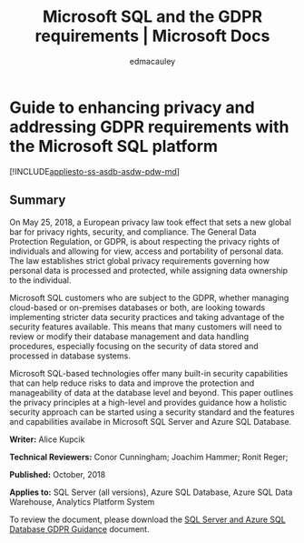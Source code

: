 ﻿---
title: "Microsoft SQL and the GDPR requirements | Microsoft Docs"
ms.custom: ""
ms.date: "05/13/2019"
ms.prod: sql
ms.prod_service: "database-engine, sql-database, sql-data-warehouse, pdw"
ms.reviewer: ""
ms.suite: "sql"
ms.technology: "security"
ms.tgt_pltfrm: ""
ms.topic: conceptual
caps.latest.revision: 2
author: edmacauley
ms.author: edmaca
manager: craigg
monikerRange: ">= aps-pdw-2016 || = azuresqldb-current || = azure-sqldw-latest || >= sql-server-2016 || = sqlallproducts-allversions"
---
# Guide to enhancing privacy and addressing GDPR requirements with the Microsoft SQL platform
[!INCLUDE[appliesto-ss-asdb-asdw-pdw-md](../../includes/appliesto-ss-asdb-asdw-pdw-md.md)]

## Summary
On May 25, 2018, a European privacy law took effect that sets a new global bar for privacy rights, security, and compliance. The General Data Protection Regulation, or GDPR, is about respecting the privacy rights of individuals and allowing for view, access and portability of personal data.  The law establishes strict global privacy requirements governing how personal data is processed and protected, while assigning data ownership to the individual. 

Microsoft SQL customers who are subject to the GDPR, whether managing cloud-based or on-premises databases or both, are looking towards implementing stricter data security practices and taking advantage of the security features available. This means that many customers will need to review or modify their database management and data handling procedures, especially focusing on the security of data stored and processed in database systems.

Microsoft SQL-based technologies offer many built-in security capabilities that can help reduce risks to data and improve the protection and manageability of data at the database level and beyond. This paper outlines the privacy principles at a high-level and provides guidance how a holistic security approach can be started using a security standard and the features and capabilities availabe in Microsoft SQL Server and Azure SQL Database.
   
  
**Writer:** Alice Kupcik

**Technical Reviewers:** Conor Cunningham; Joachim Hammer; Ronit Reger;  
  
**Published:** October, 2018  
  
**Applies to:** SQL Server (all versions), Azure SQL Database, Azure SQL Data Warehouse, Analytics Platform System 
  
To review the document, please download the [SQL Server and Azure SQL Database GDPR Guidance](http://download.microsoft.com/download/4/9/8/498A078A-6F4A-4619-9E72-942DCDB30498/SQL_Server_and_Azure_SQL_Database_GDPR_Guidance_EN_US.pdf) document.   
